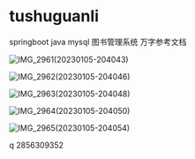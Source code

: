 # tushuguanli

springboot java mysql 图书管理系统 万字参考文档

![IMG_2961(20230105-204043)](https://github.com/Qlp-source/tushuguanli/assets/66916967/c9e89f21-9920-4eca-9d6d-ac0c5e7f730c)

![IMG_2962(20230105-204046)](https://github.com/Qlp-source/tushuguanli/assets/66916967/4e4fb473-edf1-4fd5-965b-e11d6d64ab75)

![IMG_2963(20230105-204048)](https://github.com/Qlp-source/tushuguanli/assets/66916967/999332e5-8d95-4c15-8ac9-3537e0c40230)

![IMG_2964(20230105-204050)](https://github.com/Qlp-source/tushuguanli/assets/66916967/31fc1224-931b-41bf-ae13-12c1dc3dbf73)

![IMG_2965(20230105-204054)](https://github.com/Qlp-source/tushuguanli/assets/66916967/c2a025d1-cfc8-43fd-8640-ec3fd75cbf5f)

q 2856309352

